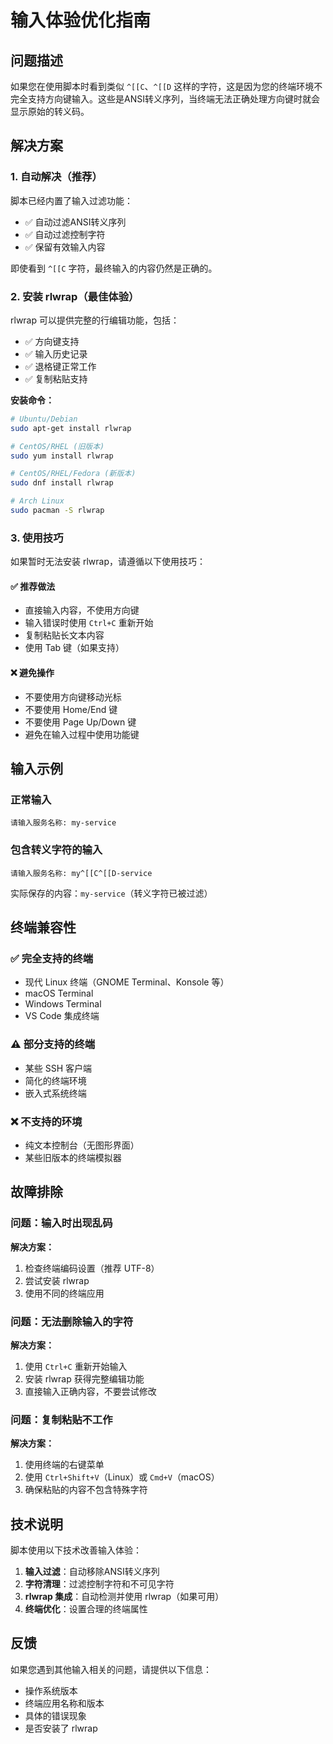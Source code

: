 # 输入体验优化指南

## 问题描述

如果您在使用脚本时看到类似 `^[[C`、`^[[D` 这样的字符，这是因为您的终端环境不完全支持方向键输入。这些是ANSI转义序列，当终端无法正确处理方向键时就会显示原始的转义码。

## 解决方案

### 1. 自动解决（推荐）

脚本已经内置了输入过滤功能：
- ✅ 自动过滤ANSI转义序列
- ✅ 自动过滤控制字符
- ✅ 保留有效输入内容

即使看到 `^[[C` 字符，最终输入的内容仍然是正确的。

### 2. 安装 rlwrap（最佳体验）

rlwrap 可以提供完整的行编辑功能，包括：
- ✅ 方向键支持
- ✅ 输入历史记录
- ✅ 退格键正常工作
- ✅ 复制粘贴支持

**安装命令：**

```bash
# Ubuntu/Debian
sudo apt-get install rlwrap

# CentOS/RHEL (旧版本)
sudo yum install rlwrap

# CentOS/RHEL/Fedora (新版本)
sudo dnf install rlwrap

# Arch Linux
sudo pacman -S rlwrap
```

### 3. 使用技巧

如果暂时无法安装 rlwrap，请遵循以下使用技巧：

#### ✅ 推荐做法
- 直接输入内容，不使用方向键
- 输入错误时使用 `Ctrl+C` 重新开始
- 复制粘贴长文本内容
- 使用 Tab 键（如果支持）

#### ❌ 避免操作
- 不要使用方向键移动光标
- 不要使用 Home/End 键
- 不要使用 Page Up/Down 键
- 避免在输入过程中使用功能键

## 输入示例

### 正常输入
```
请输入服务名称: my-service
```

### 包含转义字符的输入
```
请输入服务名称: my^[[C^[[D-service
```
实际保存的内容：`my-service`（转义字符已被过滤）

## 终端兼容性

### ✅ 完全支持的终端
- 现代 Linux 终端（GNOME Terminal、Konsole 等）
- macOS Terminal
- Windows Terminal
- VS Code 集成终端

### ⚠️ 部分支持的终端
- 某些 SSH 客户端
- 简化的终端环境
- 嵌入式系统终端

### ❌ 不支持的环境
- 纯文本控制台（无图形界面）
- 某些旧版本的终端模拟器

## 故障排除

### 问题：输入时出现乱码
**解决方案：**
1. 检查终端编码设置（推荐 UTF-8）
2. 尝试安装 rlwrap
3. 使用不同的终端应用

### 问题：无法删除输入的字符
**解决方案：**
1. 使用 `Ctrl+C` 重新开始输入
2. 安装 rlwrap 获得完整编辑功能
3. 直接输入正确内容，不要尝试修改

### 问题：复制粘贴不工作
**解决方案：**
1. 使用终端的右键菜单
2. 使用 `Ctrl+Shift+V`（Linux）或 `Cmd+V`（macOS）
3. 确保粘贴的内容不包含特殊字符

## 技术说明

脚本使用以下技术改善输入体验：

1. **输入过滤**：自动移除ANSI转义序列
2. **字符清理**：过滤控制字符和不可见字符
3. **rlwrap 集成**：自动检测并使用 rlwrap（如果可用）
4. **终端优化**：设置合理的终端属性

## 反馈

如果您遇到其他输入相关的问题，请提供以下信息：
- 操作系统版本
- 终端应用名称和版本
- 具体的错误现象
- 是否安装了 rlwrap
